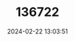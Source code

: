 ---
title: "136722"
category: "Crocidura ramona"
draft: false
date: 2024-02-22 13:03:51
languages:
  English: ["Negev Shrew"]
---